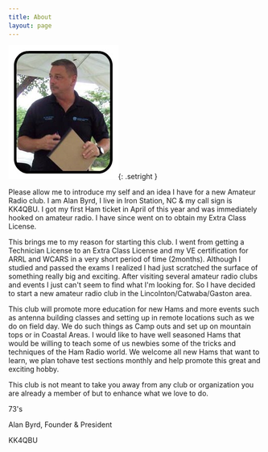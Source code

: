 ```yaml
---
title: About
layout: page
---
```


![Alan](public/img/alanb.jpg){: .setright }

Please allow me to introduce my self and an idea I have for a new Amateur Radio club. I am Alan Byrd, I live in Iron Station, NC & my call sign is KK4QBU. I got my first Ham ticket in April of this year and was immediately hooked on amateur radio. I have since went on to obtain my Extra Class License.

This brings me to my reason for starting this club. I went from getting a Technician License to an Extra Class License and my VE certification for ARRL and WCARS in a very short period of time (2months). Although I studied and passed the exams I realized I had just scratched the surface of something really big and exciting.
After visiting several amateur radio clubs and events I just can't seem to find what I'm looking for. So I have decided to start a new amateur radio club in the Lincolnton/Catwaba/Gaston area.

This club will promote more education for new Hams and more events such as antenna building classes and setting up in remote locations such as we do on field day. We do such things as Camp outs and set up on mountain tops or in Coastal Areas. I would like to have well seasoned Hams that would be willing to teach some of us newbies some of the tricks and techniques of the Ham Radio world. We welcome all new Hams that want to learn, we plan tohave test sections monthly and help promote this great and exciting hobby. 

This club is not meant to take you away from any club or organization you are already a member of but to enhance what we love to do.

73's

Alan Byrd, Founder & President

KK4QBU


